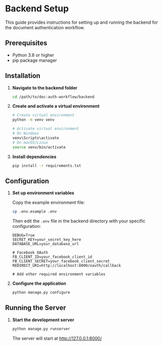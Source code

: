 # Backend Setup

This guide provides instructions for setting up and running the backend for the document authentication workflow.

## Prerequisites

- Python 3.8 or higher
- pip package manager

## Installation

1. **Navigate to the backend folder**
    ```bash
    cd /path/to/doc-auth-workflow/backend
    ```

2. **Create and activate a virtual environment**
    ```bash
    # Create virtual environment
    python -m venv venv

    # Activate virtual environment
    # On Windows
    venv\Scripts\activate
    # On macOS/Linux
    source venv/bin/activate
    ```

3. **Install dependencies**
    ```bash
    pip install -r requirements.txt
    ```

## Configuration

1. **Set up environment variables**
    
    Copy the example environment file:
    ```bash
    cp .env.example .env
    ```

    Then edit the `.env` file in the backend directory with your specific configuration:
    ```
    DEBUG=True
    SECRET_KEY=your_secret_key_here
    DATABASE_URL=your_database_url
    
    # Facebook OAuth
    FB_CLIENT_ID=your_facebook_client_id
    FB_CLIENT_SECRET=your_facebook_client_secret
    REDIRECT_URI=http://localhost:8000/oauth/callback
    
    # Add other required environment variables
    ```

2. **Configure the application**
    ```bash
    python manage.py configure
    ```

## Running the Server

1. **Start the development server**
    ```bash
    python manage.py runserver
    ```
    The server will start at http://127.0.0.1:8000/
